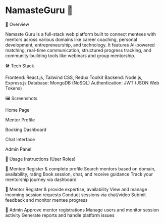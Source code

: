 # NamasteGuru 🙏

🧾 Overview

Namaste Guru is a full-stack web platform built to connect mentees with mentors across various domains like career coaching, personal development, entrepreneurship, and technology. It features AI-powered matching, real-time communication, structured progress tracking, and community-building tools like webinars and group mentorship.

🛠️ Tech Stack

Frontend: React.js, Tailwind CSS, Redux Toolkit
Backend: Node.js, Express.js
Database: MongoDB (NoSQL)
Authentication: JWT (JSON Web Tokens)

🖼️ Screenshots

Home Page

Mentor Profile

Booking Dashboard

Chat Interface

Admin Panel

🧭 Usage Instructions (User Roles)

🔹 Mentee
Register & complete profile
Search mentors based on domain, availability, rating
Book session, chat, and receive guidance
Track your mentorship journey via dashboard

🔹 Mentor
Register & provide expertise, availability
View and manage incoming session requests
Conduct sessions via chat/video
Submit feedback and monitor mentee progress

🔹 Admin
Approve mentor registrations
Manage users and monitor session activity
Generate reports and handle platform issues

